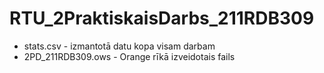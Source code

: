 # RTU_2PraktiskaisDarbs_211RDB309

-	stats.csv - izmantotā datu kopa visam darbam
-	2PD_211RDB309.ows - Orange rīkā izveidotais fails